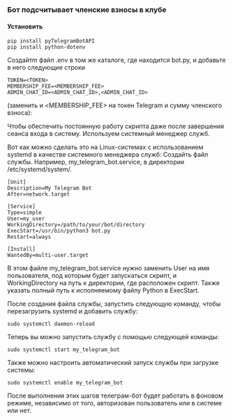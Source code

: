 ### Бот подсчитывает членские взносы в клубе
#### Установить 
```
pip install pyTelegramBotAPI
pip install python-dotenv
```

Cоздайтm файл .env в том же каталоге, где находится bot.py, и добавьте в него следующие строки 
```
TOKEN=<TOKEN>
MEMBERSHIP_FEE=<MEMBERSHIP_FEE>
ADMIN_CHAT_ID=<ADMIN_CHAT_ID>,<ADMIN_CHAT_ID>
```
(заменить <TOKEN> и <MEMBERSHIP_FEE> на токен Telegram и сумму членского взноса):

Чтобы обеспечить постоянную работу скрипта даже после завершения сеанса входа в систему. Используем системный менеджер служб.

Вот как можно сделать это на Linux-системах с использованием systemd в качестве системного менеджера служб:
Создайть файл службы. Например, my_telegram_bot.service, в директории /etc/systemd/system/.

```
[Unit]
Description=My Telegram Bot
After=network.target

[Service]
Type=simple
User=my_user
WorkingDirectory=/path/to/your/bot/directory
ExecStart=/usr/bin/python3 bot.py
Restart=always

[Install]
WantedBy=multi-user.target
```
В этом файле my_telegram_bot.service нужно заменить 
User на имя пользователя, под которым будет запускаться скрипт, и 
WorkingDirectory на путь к директории, где расположен скрипт. 
Также указать полный путь к исполняемому файлу Python в ExecStart.

После создания файла службы, запустить следующую команду, чтобы перезагрузить systemd и добавить службу:
```
sudo systemctl daemon-reload
```

Теперь вы можно запустить службу с помощью следующей команды:
```
sudo systemctl start my_telegram_bot
```

Также можно настроить автоматический запуск службы при загрузке системы:
```
sudo systemctl enable my_telegram_bot
```

После выполнения этих шагов телеграм-бот будет работать в фоновом режиме, независимо от того, авторизован пользователь или в системе или нет.


